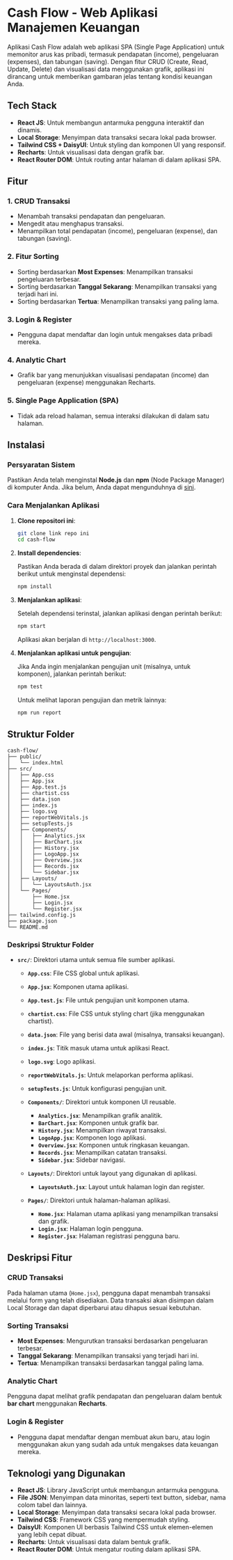 # Cash Flow - Web Aplikasi Manajemen Keuangan

Aplikasi Cash Flow adalah web aplikasi SPA (Single Page Application) untuk memonitor arus kas pribadi, termasuk pendapatan (income), pengeluaran (expenses), dan tabungan (saving). Dengan fitur CRUD (Create, Read, Update, Delete) dan visualisasi data menggunakan grafik, aplikasi ini dirancang untuk memberikan gambaran jelas tentang kondisi keuangan Anda.

## Tech Stack

- **React JS**: Untuk membangun antarmuka pengguna interaktif dan dinamis.
- **Local Storage**: Menyimpan data transaksi secara lokal pada browser.
- **Tailwind CSS + DaisyUI**: Untuk styling dan komponen UI yang responsif.
- **Recharts**: Untuk visualisasi data dengan grafik bar.
- **React Router DOM**: Untuk routing antar halaman di dalam aplikasi SPA.

## Fitur

### 1. **CRUD Transaksi**
- Menambah transaksi pendapatan dan pengeluaran.
- Mengedit atau menghapus transaksi.
- Menampilkan total pendapatan (income), pengeluaran (expense), dan tabungan (saving).

### 2. **Fitur Sorting**
- Sorting berdasarkan **Most Expenses**: Menampilkan transaksi pengeluaran terbesar.
- Sorting berdasarkan **Tanggal Sekarang**: Menampilkan transaksi yang terjadi hari ini.
- Sorting berdasarkan **Tertua**: Menampilkan transaksi yang paling lama.

### 3. **Login & Register**
- Pengguna dapat mendaftar dan login untuk mengakses data pribadi mereka.

### 4. **Analytic Chart**
- Grafik bar yang menunjukkan visualisasi pendapatan (income) dan pengeluaran (expense) menggunakan Recharts.

### 5. **Single Page Application (SPA)**
- Tidak ada reload halaman, semua interaksi dilakukan di dalam satu halaman.

## Instalasi

### Persyaratan Sistem

Pastikan Anda telah menginstal **Node.js** dan **npm** (Node Package Manager) di komputer Anda. Jika belum, Anda dapat mengunduhnya di [sini](https://nodejs.org/).

### Cara Menjalankan Aplikasi

1. **Clone repositori ini**:

    ```bash
    git clone link repo ini
    cd cash-flow
    ```

2. **Install dependencies**:

    Pastikan Anda berada di dalam direktori proyek dan jalankan perintah berikut untuk menginstal dependensi:

    ```bash
    npm install
    ```

3. **Menjalankan aplikasi**:

    Setelah dependensi terinstal, jalankan aplikasi dengan perintah berikut:

    ```bash
    npm start
    ```

    Aplikasi akan berjalan di `http://localhost:3000`.

4. **Menjalankan aplikasi untuk pengujian**:

    Jika Anda ingin menjalankan pengujian unit (misalnya, untuk komponen), jalankan perintah berikut:

    ```bash
    npm test
    ```

    Untuk melihat laporan pengujian dan metrik lainnya:

    ```bash
    npm run report
    ```

## Struktur Folder

```
cash-flow/
├── public/
│   └── index.html
├── src/
│   ├── App.css
│   ├── App.jsx
│   ├── App.test.js
│   ├── chartist.css
│   ├── data.json
│   ├── index.js
│   ├── logo.svg
│   ├── reportWebVitals.js
│   ├── setupTests.js
│   ├── Components/
│   │   ├── Analytics.jsx
│   │   ├── BarChart.jsx
│   │   ├── History.jsx
│   │   ├── LogoApp.jsx
│   │   ├── Overview.jsx
│   │   ├── Records.jsx
│   │   └── Sidebar.jsx
│   ├── Layouts/
│   │   └── LayoutsAuth.jsx
│   └── Pages/
│       ├── Home.jsx
│       ├── Login.jsx
│       └── Register.jsx
├── tailwind.config.js
├── package.json
└── README.md
```

### Deskripsi Struktur Folder

- **`src/`**: Direktori utama untuk semua file sumber aplikasi.
  - **`App.css`**: File CSS global untuk aplikasi.
  - **`App.jsx`**: Komponen utama aplikasi.
  - **`App.test.js`**: File untuk pengujian unit komponen utama.
  - **`chartist.css`**: File CSS untuk styling chart (jika menggunakan chartist).
  - **`data.json`**: File yang berisi data awal (misalnya, transaksi keuangan).
  - **`index.js`**: Titik masuk utama untuk aplikasi React.
  - **`logo.svg`**: Logo aplikasi.
  - **`reportWebVitals.js`**: Untuk melaporkan performa aplikasi.
  - **`setupTests.js`**: Untuk konfigurasi pengujian unit.
  
  - **`Components/`**: Direktori untuk komponen UI reusable.
    - **`Analytics.jsx`**: Menampilkan grafik analitik.
    - **`BarChart.jsx`**: Komponen untuk grafik bar.
    - **`History.jsx`**: Menampilkan riwayat transaksi.
    - **`LogoApp.jsx`**: Komponen logo aplikasi.
    - **`Overview.jsx`**: Komponen untuk ringkasan keuangan.
    - **`Records.jsx`**: Menampilkan catatan transaksi.
    - **`Sidebar.jsx`**: Sidebar navigasi.
  
  - **`Layouts/`**: Direktori untuk layout yang digunakan di aplikasi.
    - **`LayoutsAuth.jsx`**: Layout untuk halaman login dan register.
  
  - **`Pages/`**: Direktori untuk halaman-halaman aplikasi.
    - **`Home.jsx`**: Halaman utama aplikasi yang menampilkan transaksi dan grafik.
    - **`Login.jsx`**: Halaman login pengguna.
    - **`Register.jsx`**: Halaman registrasi pengguna baru.

## Deskripsi Fitur

### **CRUD Transaksi**
Pada halaman utama (`Home.jsx`), pengguna dapat menambah transaksi melalui form yang telah disediakan. Data transaksi akan disimpan dalam Local Storage dan dapat diperbarui atau dihapus sesuai kebutuhan.

### **Sorting Transaksi**
- **Most Expenses**: Mengurutkan transaksi berdasarkan pengeluaran terbesar.
- **Tanggal Sekarang**: Menampilkan transaksi yang terjadi hari ini.
- **Tertua**: Menampilkan transaksi berdasarkan tanggal paling lama.

### **Analytic Chart**
Pengguna dapat melihat grafik pendapatan dan pengeluaran dalam bentuk **bar chart** menggunakan **Recharts**.

### **Login & Register**
- Pengguna dapat mendaftar dengan membuat akun baru, atau login menggunakan akun yang sudah ada untuk mengakses data keuangan mereka.

## Teknologi yang Digunakan

- **React JS**: Library JavaScript untuk membangun antarmuka pengguna.
- **File JSON**: Menyimpan data minoritas, seperti text button, sidebar, nama colom tabel dan lainnya.
- **Local Storage**: Menyimpan data transaksi secara lokal pada browser.
- **Tailwind CSS**: Framework CSS yang mempermudah styling.
- **DaisyUI**: Komponen UI berbasis Tailwind CSS untuk elemen-elemen yang lebih cepat dibuat.
- **Recharts**: Untuk visualisasi data dalam bentuk grafik.
- **React Router DOM**: Untuk mengatur routing dalam aplikasi SPA.

